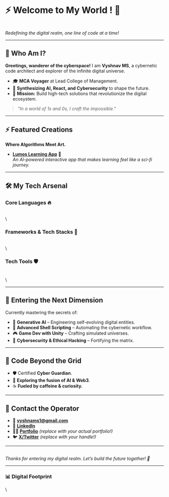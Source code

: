 # ⚡ Welcome to My World ! 🚀

\
*Redefining the digital realm, one line of code at a time!*

---

## 👾 Who Am I?

**Greetings, wanderer of the cyberspace!** I am **Vyshnav MS**, a cybernetic code architect and explorer of the infinite digital universe.

- 🎓 **MCA Voyager** at Lead College of Management.
- 🧠 **Synthesizing AI, React, and Cybersecurity** to shape the future.
- 🚀 **Mission:** Build high-tech solutions that revolutionize the digital ecosystem.

> *"In a world of 1s and 0s, I craft the impossible."*

---

## ⚡ Featured Creations

**Where Algorithms Meet Art.**

- **[Lumos Learning App](https://github.com/Vyshnav-ms/Lumos-learning-app)** 🚀\
  *An AI-powered interactive app that makes learning feel like a sci-fi journey.*

---

## 🛠️ My Tech Arsenal

### Core Languages 🔥

\
\


### Frameworks & Tech Stacks 🚀

\
\


### Tech Tools 🛡️

\
\


---

## 🌌 Entering the Next Dimension

Currently mastering the secrets of:

- 🤖 **Generative AI** – Engineering self-evolving digital entities.
- 🐚 **Advanced Shell Scripting** – Automating the cybernetic workflow.
- 🎮 **Game Dev with Unity** – Crafting simulated universes.
- 🔐 **Cybersecurity & Ethical Hacking** – Fortifying the matrix.



---

## 🌟 Code Beyond the Grid

- 🛡️ Certified **Cyber Guardian**.
- 🔭 **Exploring the fusion of AI & Web3**.
- ☕ **Fueled by caffeine & curiosity.**

---

## 📡 Contact the Operator

- 📧 **[vyshnams1@gmail.com](mailto\:vyshnams1@gmail.com)**
- 💼 **[LinkedIn](https://www.linkedin.com/in/vyshnav-m-s)**
- 🧑‍💻 **[Portfolio](https://your-portfolio-link.com)** *(replace with your actual portfolio!)*
- 🐦 **[X/Twitter](https://x.com/your-handle)** *(replace with your handle!)*

---

\
*Thanks for entering my digital realm. Let’s build the future together! 🚀*

---

### 📊 Digital Footprint

\


